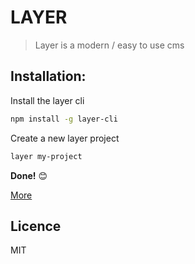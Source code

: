 # LAYER

> Layer is a modern / easy to use cms

## Installation:
Install the layer cli
```bash
npm install -g layer-cli
```
Create a new layer project
```bash
layer my-project
```
**Done!** 😊

[More](http://layer.gq)

## Licence
MIT
